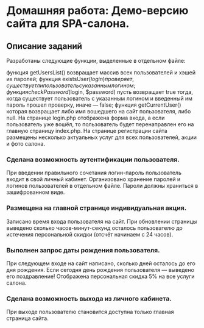# Домашняя работа: Демо-версию сайта для SPA-салона.

## Описание заданий
Разработаны следующие функции, выделенные в отдельном файле:

функция getUsersList() возвращает массив всех пользователей и хэшей их паролей;
функция existsUser($login) проверяет, существует ли пользователь с указанным логином;
функция checkPassword($login, $password) пусть возвращает true тогда, когда существует пользователь с указанным логином и введенный им пароль прошел проверку, иначе — false;
функция getCurrentUser() которая возвращает либо имя вошедшего на сайт пользователя, либо null.
На странице login.php отображена форма входа, а если пользователь уже вошёл, то пользователь будет перенаправлен его на главную страницу index.php. На странице регистрации сайта размещены несколько актуальных услуг для всех пользователей, акции и фото салона.

### Сделана возможность аутентификации пользователя. 

При введении правильного сочетания логин-пароль пользователь входит в свой личный кабинет. Организовано хранение паролей и логинов пользователей в отдельном файле. Пароли должны храниться в зашифрованном виде.

### Размещена на главной странице индивидуальная акция. 
Записано время входа пользователя на сайт. При обновлении страницы выведено сколько часов-минут-секунд осталось пользователю до истечения персональной скидки (отсчёт начинаем с 24 часов).

### Выполнен запрос даты рождения пользователя. 
При следующем входе на сайт написано, сколько дней осталось до его дня рождения. Если сегодня день рождения пользователя — выведено его поздравление! Отображена персональная скидка 5% на все услуги салона.

### Сделана возможность выхода из личного кабинета. 
При выходе пользователю становится доступна только главная страница сайта.

